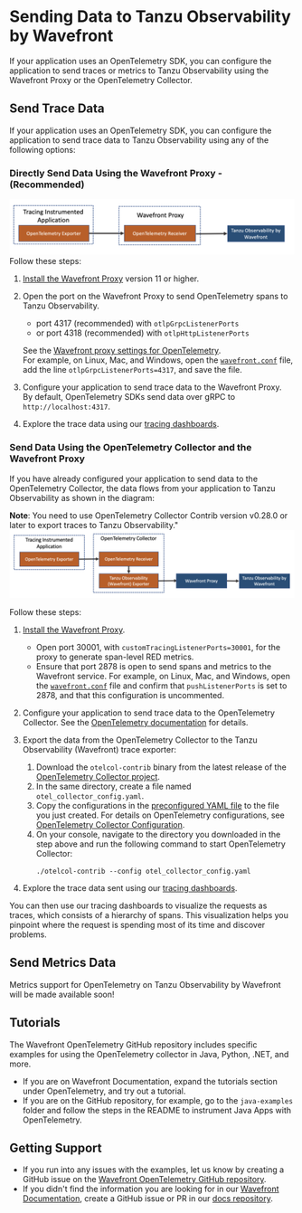 # Sending Data to Tanzu Observability by Wavefront

If your application uses an OpenTelemetry SDK, you can configure the application to send traces or metrics to Tanzu Observability using the Wavefront Proxy or the OpenTelemetry Collector.

## Send Trace Data
If your application uses an OpenTelemetry SDK, you can configure the application to send trace data to Tanzu Observability using any of the following options:

### Directly Send Data Using the Wavefront Proxy - (Recommended)
<img src="images/opentelemetry_proxy_tracing.png" alt="A data flow diagram that shows how the data flows from your application to the proxy, and then to Tanzu Observability" style="width:750px;"/>
Follow these steps:

1. [Install the Wavefront Proxy](https://docs.wavefront.com/proxies_installing.html) version 11 or higher.
1. Open the port on the Wavefront Proxy to send OpenTelemetry spans to Tanzu Observability. 
    * port 4317 (recommended) with `otlpGrpcListenerPorts` 
    * or port 4318 (recommended) with `otlpHttpListenerPorts`  
      
    See the [Wavefront proxy settings for OpenTelemetry](https://docs.wavefront.com/proxies_configuring.html#opentelemetry-proxy-properties).
    <br/>For example, on Linux, Mac, and Windows, open the [`wavefront.conf`](https://docs.wavefront.com/proxies_configuring.html#proxy-file-paths) file, add the line `otlpGrpcListenerPorts=4317`, and save the file.
1. Configure your application to send trace data to the Wavefront Proxy. 
    <br/>By default, OpenTelemetry SDKs send data over gRPC to `http://localhost:4317`.
1. Explore the trace data using our [tracing dashboards](https://docs.wavefront.com/tracing_basics.html#visualize-distributed-tracing-data).

### Send Data Using the OpenTelemetry Collector and the Wavefront Proxy
If you have already configured your application to send data to the OpenTelemetry Collector, the data flows from your application to Tanzu Observability as shown in the diagram:

**Note**: You need to use OpenTelemetry Collector Contrib version v0.28.0 or later to export traces to Tanzu Observability." 
![Shows how the data flows from your application to the OpenTelemetry Collector to Tanzu Observability](images/opentelemetry_collector_tracing.png)

Follow these steps:

1. [Install the Wavefront Proxy](https://docs.wavefront.com/proxies_installing.html).
      <ul>
      <li>
        Open port 30001, with <code>customTracingListenerPorts=30001</code>, for the proxy to generate span-level RED metrics.
        </li>
        <li>
          Ensure that port 2878 is open to send spans and metrics to the Wavefront service. For example, on Linux, Mac, and Windows, open the <a href="proxies_configuring.html#proxy-file-paths"><code>wavefront.conf</code></a> file and confirm that <code>pushListenerPorts</code> is set to 2878, and that this configuration is uncommented. 
        </li>
      </ul>
         
1. Configure your application to send trace data to the OpenTelemetry Collector. See the [OpenTelemetry documentation](https://opentelemetry.io/docs/collector/) for details.
1. Export the data from the OpenTelemetry Collector to the Tanzu Observability (Wavefront) trace exporter:
    1. Download the `otelcol-contrib` binary from the latest release of the [OpenTelemetry Collector project](https://github.com/open-telemetry/opentelemetry-collector-releases/releases).
    1. In the same directory, create a file named `otel_collector_config.yaml`.
    1. Copy the configurations in the [preconfigured YAML file](https://github.com/wavefrontHQ/opentelemetry-examples/blob/78f43e78b292c99bf00e6294712caf4ee940fc67/doc-resources/otel_collector_config.yaml) to the file you just created. For details on OpenTelemetry configurations, see [OpenTelemetry Collector Configuration](https://opentelemetry.io/docs/collector/configuration/).
    1. On your console, navigate to the directory you downloaded in the step above and run the following command to start OpenTelemetry Collector:
        ```
        ./otelcol-contrib --config otel_collector_config.yaml
        ``` 
1. Explore the trace data sent using our [tracing dashboards](https://docs.wavefront.com/tracing_basics.html#visualize-distributed-tracing-data).


You can then use our tracing dashboards to visualize the requests as traces, which consists of a hierarchy of spans. This visualization helps you pinpoint where the request is spending most of its time and discover problems.

## Send Metrics Data

Metrics support for OpenTelemetry on Tanzu Observability by Wavefront will be made available soon!

## Tutorials

The Wavefront OpenTelemetry GitHub repository includes specific examples for using the OpenTelemetry collector in Java, Python, .NET, and more. 
 
* If you are on Wavefront Documentation, expand the tutorials section under OpenTelemetry, and try out a tutorial.
* If you are on the GitHub repository, for example, go to the `java-examples` folder and follow the steps in the README to instrument Java Apps with OpenTelemetry. 

<!-- 
## License
[Apache 2.0 License - NEEDS TO BE LINKED ONCE ADDED]()
-->

## Getting Support
* If you run into any issues with the examples, let us know by creating a GitHub issue on the [Wavefront OpenTelemetry GitHub repository](https://github.com/wavefrontHQ/opentelemetry-examples).
* If you didn't find the information you are looking for in our [Wavefront Documentation](https://docs.wavefront.com/), create a GitHub issue or PR in our [docs repository](https://github.com/wavefrontHQ/docs).

